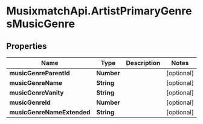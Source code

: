 # MusixmatchApi.ArtistPrimaryGenresMusicGenre

## Properties
Name | Type | Description | Notes
------------ | ------------- | ------------- | -------------
**musicGenreParentId** | **Number** |  | [optional] 
**musicGenreName** | **String** |  | [optional] 
**musicGenreVanity** | **String** |  | [optional] 
**musicGenreId** | **Number** |  | [optional] 
**musicGenreNameExtended** | **String** |  | [optional] 


